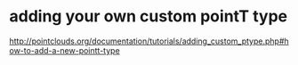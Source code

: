 # adding your own custom pointT type

http://pointclouds.org/documentation/tutorials/adding_custom_ptype.php#how-to-add-a-new-pointt-type